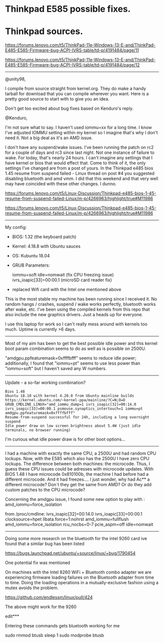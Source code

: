 # Thinkpad E585 possible fixes.

# Thinkpad sources.

https://forums.lenovo.com/t5/ThinkPad-11e-Windows-13-E-and/ThinkPad-E485-E585-Firmware-bug-ACPI-IVRS-table/td-p/4191484/page/11

https://forums.lenovo.com/t5/ThinkPad-11e-Windows-13-E-and/ThinkPad-E485-E585-Firmware-bug-ACPI-IVRS-table/td-p/4191484/page/12

---

 @unity98,

I compile from source straight from kernel.org.  They do make a handy tarball for download that you can compile wherever you want.  Here is a pretty good source to start with to give you an idea.

 

Don't get too excited about bug fixes based on Kenduro's reply.

 

@Kenduro,

I'm not sure what to say.  I haven't used iommu=xx for a long time.  I know I've adjusted IOMMU setting within my kernel so I imagine that's why I don't need it.  Not a big deal as it's an AMD issue.  

 

I don't have any suspend/wake issues.  I've been running the patch on rc2 for a couple of days and rc3 since last night.  Not one instance of failure to wake.  For today, that's nearly 24 hours.  I can't imagine any settings that I have kernel or bios that would effect that.  Come to think of it, the only settings I've changed are from a post of yours.  In the Thinkpad e485 bios 1.45 resume from suspend failed - Linux thread on post #4 you suggested disabling bluetooth and amd vmm.  I did that this weekend and that very well may have coincided with these other changes.  I dunno.


https://forums.lenovo.com/t5/Linux-Discussion/Thinkpad-e485-bios-1-45-resume-from-suspend-failed-Linux/m-p/4266963/highlight/true#M11986

https://forums.lenovo.com/t5/Linux-Discussion/Thinkpad-e485-bios-1-45-resume-from-suspend-failed-Linux/m-p/4266963/highlight/true#M11986

---

My config:

* BIOS: 1.32 (the keyboard patch)

* Kernel: 4.18.8 with Ubuntu sauces

* OS: Kubuntu 18.04

* GRUB Parameters:

    iommu=soft
    idle=nomwait (fix CPU freezing issue)
    ivrs_ioapic[33]=00:00.1 (microSD card reader fix)

* replaced Wifi card with the Intel one mentioned above

 

This is the most stable my machine has been running since I received it. No random hangs / crashes, suspend / wake works perfectly, bluetooth works after wake, etc. I've been using the compiled kernels from this repo that also include the new graphics drivers. Just a heads up for everyone.

 

I use this laptop for work so I can't really mess around with kernels too much. Uptime is currently >6  days.

---

Most of my aim has been to get the best possible idle power and this kernel boot param combination seems to do as well as is possible on 2500U.

"amdgpu.ppfeaturemask=0xffffbfff" seems to reduce idle power; additionally, I found that "iommu=pt" seems to use less power than "iommu=soft" but I haven't saved any W numbers.

---

Update - a so-far working combination?

 

    Bios 1.48
    Ubuntu 18.10 with kernel 4.20.8 from Ubuntu mainline builds https://kernel.ubuntu.com/~kernel-ppa/mainline/?C=N;O=D
    GRUB_CMDLINE_LINUX="amd_iommu_dump=1 ivrs_ioapic[32]=00:14.0 ivrs_ioapic[33]=00:00.1 psmouse.synaptics_intertouch=1 iommu=pt amdgpu.ppfeaturemask=0xffffbfff"
    Resume-from-suspend successful for 24h, including a long overnight suspend
    Idle power draw on low screen brightness about 5.4W (just idle terminals, no browser running)

I'm curious what idle power draw is for other boot options...

---

I had a machine with exactly the same CPU, a 2500U and had random CPU lockups. Now, with the E585 which also has the 2500U I have zero CPU lockups. The difference between both machines: the microcode. Thus, I guess these CPU issues could be adresses with microcode updates. With BIOS 1.48 I have microcode 0x810100b, the machine I had before had a different microcode. And it had freezes.... I just wonder, why had Ac** a different microcode? Don´t they get the same from AMD? Or do they add custom patches to the CPU microcode?

 

Concerning the amdgpu issue, I found some new option to play with : amd_iommu=force_isolation

 

from /proc/cmdline:
ivrs_ioapic[32]=00:14.0 ivrs_ioapic[33]=00:00.1 clocksource=hpet libata.force=1:nohrst amd_iommu=fullflush amd_iommu=force_isolation rcu_nocbs=0-7 pcie_aspm=off idle=nomwait

---

Doing some more research on the bluetooth for the intel 9260 card ive found that a similar bug has been listed

https://bugs.launchpad.net/ubuntu/+source/linux/+bug/1790454

 

One potential fix was mentioned

On machines with the Intel 8260 WiFi + Bluetooth combo adapter we are experiencing firmware loading failures on the Bluetooth adapter from time to time. Doing the loading operations in a mutually-exclusive fashion using a mutex avoids the problem.

 https://github.com/endlessm/linux/pull/424

 

The above might work for the 9260

 

edit***

Entering these commands gets bluetooth working for me

sudo rmmod btusb
sleep 1
sudo modprobe btusb


